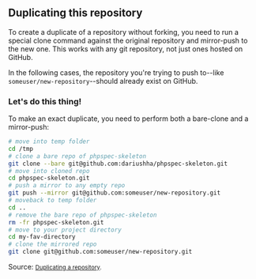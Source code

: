 Duplicating this repository  
---
  <div class="article-body content-body wikistyle markdown-format">
      <div class="intro">

<p>To create a duplicate of a repository without forking, you need to run a special clone command against the original repository and mirror-push to the new one.  This works with any git repository, not just ones hosted on GitHub.</p>

</div>

<p>In the following cases, the repository you're trying to push to--like <code>someuser/new-repository</code>--should already exist on GitHub.

<h3>
<a name="lets-do-this-thing" class="anchor" href="#lets-do-this-thing"><span class="mini-icon mini-icon-link"></span></a>Let's do this thing!</h3>

<p>To make an exact duplicate, you need to perform both a bare-clone and a mirror-push:</p>

```bash
# move into temp folder
cd /tmp
# clone a bare repo of phpspec-skeleton
git clone --bare git@github.com:dariushha/phpspec-skeleton.git
# move into cloned repo
cd phpspec-skeleton.git
# push a mirror to any empty repo 
git push --mirror git@github.com:someuser/new-repository.git
# moveback to temp folder
cd ..
# remove the bare repo of phpspec-skeleton
rm -fr phpspec-skeleton.git
# move to your project directory
cd my-fav-directory
# clone the mirrored repo
git clone git@github.com:someuser/new-repository.git
````

Source: <small>[Duplicating a repository](https://help.github.com/articles/duplicating-a-repository).</small>
